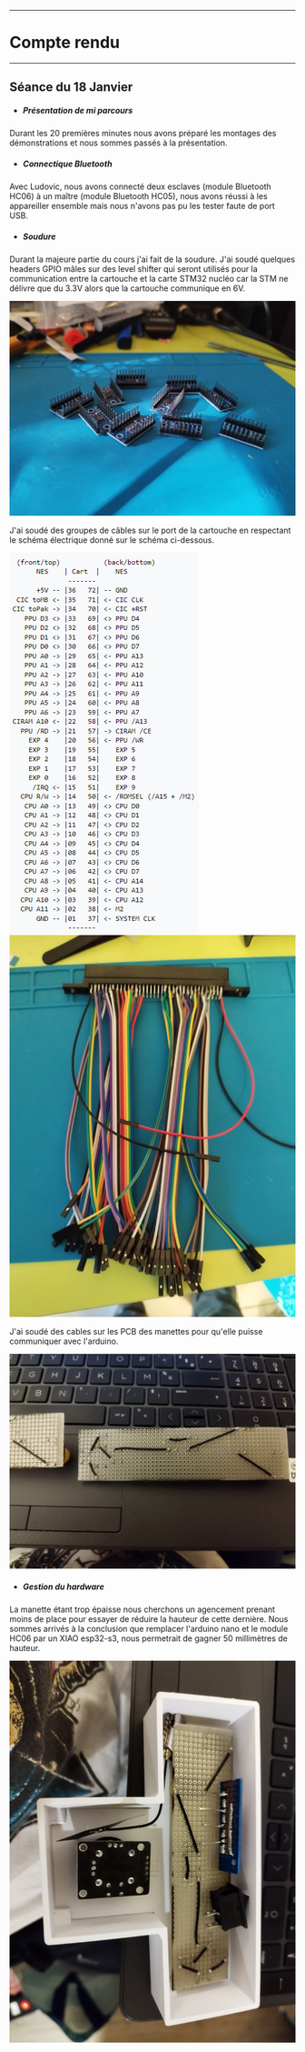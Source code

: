 *******************
# Compte rendu 
*******************
## Séance du 18 Janvier

  - ##### Présentation de mi parcours
  Durant les 20 premières minutes nous avons préparé les montages des démonstrations et nous sommes passés à la présentation.
 

  - ##### Connectique Bluetooth
   Avec Ludovic, nous avons connecté deux esclaves (module Bluetooth HC06) à un maître (module Bluetooth HC05), nous avons réussi à les appareiller ensemble mais nous n'avons pas pu les tester faute de port USB.

  - ##### Soudure
  Durant la majeure partie du cours j'ai fait de la soudure.
  J'ai soudé quelques headers GPIO mâles sur des level shifter qui seront utilisés pour la communication entre la cartouche et la carte STM32 nucléo car la STM ne délivre que du 3.3V alors que la cartouche communique en 6V.
  
  ![Header level shifter](/documentation/Images/headshifter.png)

  J'ai soudé des groupes de câbles sur le port de la cartouche en respectant le schéma électrique donné sur le schéma ci-dessous.
  
  ![schéma electrique cartouche](/documentation/Images/schema_cartouche.png)
  ![soudure port cartouche](/documentation/Images/soudure_port_cartouche.png)

  J'ai soudé des cables sur les PCB des manettes pour qu'elle puisse communiquer avec l'arduino.
  
  ![soudure pcb manette](/documentation/Images/soudure_pcb_manette.png)


  - ##### Gestion du hardware
  La manette étant trop épaisse nous cherchons un agencement prenant moins de place pour essayer de réduire la hauteur de cette dernière.
  Nous sommes arrivés à la conclusion que remplacer l'arduino nano et le module HC06 par un XIAO esp32-s3, nous permetrait de gagner 50 millimètres de      
  hauteur.

  ![agencement V1](/documentation/Images/agencementV1.png)

